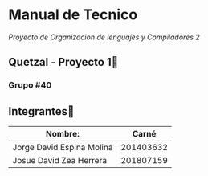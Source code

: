 # Manual de Tecnico

_Proyecto de Organizacion de lenguajes y Compiladores 2_

## Quetzal - Proyecto 1🚀
### Grupo #40
## Integrantes💁

| Nombre:                     | Carné     |
| --------------------------- | --------- |
| Jorge David Espina Molina   | 201403632 |
| Josue David Zea Herrera     | 201807159 |